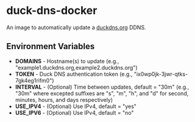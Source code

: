 # duck-dns-docker
An image to automatically update a [duckdns.org](https://www.duckdns.org/) DDNS.

## Environment Variables
 * **DOMAINS** - Hostname(s) to update (e.g., "example1.duckdns.org,example2.duckdns.org")
 * **TOKEN** - Duck DNS authentication token (e.g., "ix0wp0jk-3jwr-qtks-7gk4eg1rifm0")
 * **INTERVAL** - (Optional) Time between updates, default = "30m" (e.g., "30m" where excepted suffixes are "s", "m", "h", and "d" for second, minutes, hours, and days respectively)
 * **USE_IPV4** - (Optional) Use IPv4, default = "yes"
 * **USE_IPV6** - (Optional) Use IPv4, default = "no"